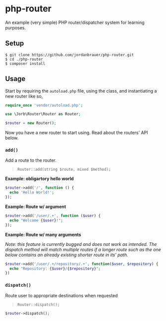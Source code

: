 # php-router

An example (very simple) PHP router/dispatcher system for learning purposes.

## Setup

```shell
$ git clone https://github.com/jordanbrauer/php-router.git
$ cd ./php-router
$ composer install
```

## Usage

Start by requiring the `autoload.php` file, using the class, and instantiating a new router like so,

```php
require_once 'vendor/autoload.php';

use \Jorb\Router\Router as Router;

$router = new Router();
```

Now you have a new router to start using. Read about the routers' API below.

### `add()`

Add a route to the router.

> `Router::add(string $route, mixed $method);`

__Example: obligartory hello world__

```php
$router->add('/', function () {
  echo 'Hello World!';
});
```

__Example: Route w/ argument__

```php
$router->add('/user/.+', function ($user) {
  echo "Welcome {$user}!";
});
```

__Example: Route w/ many arguments__

_Note: this feature is currently bugged and does not work as intended. The dispatch method will match multiple routes if a longer route such as the one below contains an already existing shorter route in its' path._

```php
$router->add('/user/.+/repository/.+', function($user, $repository) {
  echo "Repository: {$user}/{$repository}";
})
```

### `dispatch()`

Route user to appropriate destinations when requested

> `Router::dispatch();`

```php
$router->dispatch();
```

